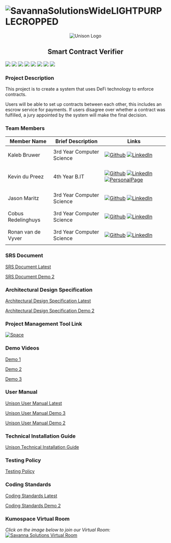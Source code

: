 # ![SavannaSolutionsWideLIGHTPURPLECROPPED](https://user-images.githubusercontent.com/41339070/133722804-e1c1fb0a-709a-4320-9d81-a458a47bd3dc.png)

<!-- ## Unison - Smart-Contract-Verifier -->

<p align="center">
  
  <img src="https://user-images.githubusercontent.com/41339070/131267171-58f71bde-e99f-4b60-8435-1b958d74a660.gif" alt="Unison Logo" />
  <h2 align="center">Smart Contract Verifier</h2>
</p>

![](https://img.shields.io/github/issues/COS301-SE-2021/Smart-Contract-Verifier?style=for-the-badge&cacheSeconds=3600)
![](https://img.shields.io/github/forks/COS301-SE-2021/Smart-Contract-Verifier?style=for-the-badge&cacheSeconds=3600)
![](https://img.shields.io/github/stars/COS301-SE-2021/Smart-Contract-Verifier?style=for-the-badge&cacheSeconds=3600)
![](https://img.shields.io/github/workflow/status/COS301-SE-2021/Smart-Contract-Verifier/CI%20tests?style=for-the-badge&cacheSeconds=3600)
![](https://img.shields.io/github/issues-pr/COS301-SE-2021/Smart-Contract-Verifier?style=for-the-badge&cacheSeconds=3600)
![](https://img.shields.io/github/issues-pr-closed/COS301-SE-2021/Smart-Contract-Verifier?style=for-the-badge&cacheSeconds=3600)
![](https://img.shields.io/github/last-commit/COS301-SE-2021/Smart-Contract-Verifier?style=for-the-badge&cacheSeconds=3600)
![](https://img.shields.io/github/commit-activity/m/COS301-SE-2021/Smart-Contract-Verifier?style=for-the-badge&cacheSeconds=3600)


### Project Description
This project is to create a system that uses DeFi technology to enforce contracts.

Users will be able to set up contracts between each other, this includes an escrow service for payments.
If users disagree over whether a contract was fulfilled, a jury appointed by the system will make the final decision.

### Team Members

| Member Name        | Brief Description         | Links                                                                                                                                                                                                                                                                                                                                                                                                                   |
| ------------------ | ------------------------- | ----------------------------------------------------------------------------------------------------------------------------------------------------------------------------------------------------------------------------------------------------------------------------------------------------------------------------------------------------------------------------------------------------------------------- |
| Kaleb Bruwer       | 3rd Year Computer Science | <p><a href="https://github.com/Kaleb-Bruwer" target="_blank"><img alt="Github" src="https://img.shields.io/badge/GitHub-%2312100E.svg?&style=for-the-badge&logo=Github&logoColor=white" /></a> <a href="https://www.linkedin.com/in/kaleb-bruwer-033b2b20b" target="_blank"><img alt="LinkedIn" src="https://img.shields.io/badge/linkedin-%2312100E.svg?&style=for-the-badge&logo=linkedin&logoColor=white" /></a></p> |
| Kevin du Preez     | 4th Year B.IT             | <p><a href="https://github.com/bitBadger8" target="_blank"><img alt="Github" src="https://img.shields.io/badge/GitHub-%2312100E.svg?&style=for-the-badge&logo=Github&logoColor=white" /></a> <a href="https://www.linkedin.com/in/kevindupreez8" target="_blank"><img alt="LinkedIn" src="https://img.shields.io/badge/linkedin-%2312100E.svg?&style=for-the-badge&logo=linkedin&logoColor=white" /></a> <a href="https://bitbadger8.github.io/" target="_blank"><img alt="PersonalPage" src="https://img.shields.io/badge/Personal Page-%2312100E.svg?&style=for-the-badge&logo=linux&logoColor=white" /></a></p>            |
| Jason Maritz | 3rd Year Computer Science | <p><a href="https://github.com/JasonMaritz" target="_blank"><img alt="Github" src="https://img.shields.io/badge/GitHub-%2312100E.svg?&style=for-the-badge&logo=Github&logoColor=white" /></a> <a href="https://www.linkedin.com/in/jason-maritz-b2170b15a" target="_blank"><img alt="LinkedIn" src="https://img.shields.io/badge/linkedin-%2312100E.svg?&style=for-the-badge&logo=linkedin&logoColor=white" /></a></p> |                                                                                                                                                                                                                                                                                                                                        |
| Cobus Redelinghuys | 3rd Year Computer Science | <p><a href="https://github.com/DarkMerlin1" target="_blank"><img alt="Github" src="https://img.shields.io/badge/GitHub-%2312100E.svg?&style=for-the-badge&logo=Github&logoColor=white" /></a> <a href="https://www.linkedin.com/in/cobus-redelinghuys-5a752516b" target="_blank"><img alt="LinkedIn" src="https://img.shields.io/badge/linkedin-%2312100E.svg?&style=for-the-badge&logo=linkedin&logoColor=white" /></a></p> |                                                                                                                                                                                                                                                    |
| Ronan van de Vyver | 3rd Year Computer Science | <p><a href="https://github.com/Ronan-UP" target="_blank"><img alt="Github" src="https://img.shields.io/badge/GitHub-%2312100E.svg?&style=for-the-badge&logo=Github&logoColor=white" /></a> <a href="https://linkedin.com/in/ronan-van-de-vyver-98bb7820b" target="_blank"><img alt="LinkedIn" src="https://img.shields.io/badge/linkedin-%2312100E.svg?&style=for-the-badge&logo=linkedin&logoColor=white" /></a></p> |


### SRS Document
[SRS Document Latest](https://drive.google.com/file/d/14bkiP5k81RNTT-S2IXEix0bQm38eaujL/view?usp=sharing "SRS Document - Demo 3 Update")

[SRS Document Demo 2](https://drive.google.com/file/d/1IvI10wJO8FSv1APeL5g9D8WualTDp7nY/view?usp=sharing "SRS Document - Demo 2 Update")


### Architectural Design Specification 
[Architectural Design Specification Latest](https://drive.google.com/file/d/18z94rjaW_dUWHt3p9pNLBiwlxyeDT9Wl/view?usp=sharing "Architectural Design Specification Document Demo 3")

[Architectural Design Specification Demo 2](https://drive.google.com/file/d/1ApvMXOMRkjy6tudNY2TkfpmoYoe4coBI/view?usp=sharing "Architectural Design Specification Document Demo 2")


### Project Management Tool Link
<a href="https://savannasolutions.jetbrains.space/oauth/auth/invite/43d3a67afaa6f3eb7485461147cc31a9" target="_blank"><img alt="Space" src="https://img.shields.io/badge/JetBrains Space-%2312100E.svg?&style=for-the-badge&logo=jetBrains&logoColor=royalblue" /></a> 


### Demo Videos
[Demo 1](https://youtu.be/Cp3SrhVhpx8 "Demo 1 Pre-Recorded")

[Demo 2](https://drive.google.com/file/d/1cDZbwf62NDgF4b06BWYo1-K27CnWazlp/view "Demo 2 Pre-Recorded")

[Demo 3](https://drive.google.com/file/d/1vS_SaMyM0epwD7M5oAB1QdPp8GzLKYTC/view?usp=sharing "Demo 3 Pre-Recorded")


### User Manual
[Unison User Manual Latest](https://drive.google.com/file/d/1mfi73z7QxIC34tXWid9Nj7GetGbABWW6/view?usp=sharing "User Manual Document Demo 4")

[Unison User Manual Demo 3](https://drive.google.com/file/d/1sNw70yxIga1BZSfhdbnCgj2IBF_MbHdE/view?usp=sharing "User Manual Document Demo 3")

[Unison User Manual Demo 2](https://drive.google.com/file/d/1shscD5YW5OfNZLZ7aP523m4GYGqFGw9g/view?usp=sharing "User Manual Document Demo 2")


### Technical Installation Guide
[Unison Technical Installation Guide](https://drive.google.com/file/d/1FZTGVNUSmbhKs3D8sNz2AjNKBPJIuBz7/view?usp=sharing "Technical Installation Guide Document")


### Testing Policy
[Testing Policy](https://drive.google.com/file/d/1JFRMePWuch4JXCdratRtmVVqixmk6FQz/view?usp=sharing "Testing Policy Document")


### Coding Standards
[Coding Standards Latest](https://drive.google.com/file/d/1ZY9B8_qNpj48cPnye7gBYitTgVsB55hW/view?usp=sharing "Coding Standards Document")

[Coding Standards Demo 2](https://drive.google.com/file/d/1vXQQEzrYQDgvD4gYRcH8-GO8Aw1AdcBz/view?usp=sharing "Coding Standards Document")


### Kumospace Virtual Room
_Click on the image below to join our Virtual Room:_
[![Savanna Solutions Virtual Room](https://user-images.githubusercontent.com/41339070/132300480-843c3647-cde0-49f8-b804-ce8ef294ecd5.png "Savanna Solutions Kumospace Virtual Room")](https://www.kumospace.com/cos301-se-2021?roomId=Bx52g8joslYH5bImswYa)
